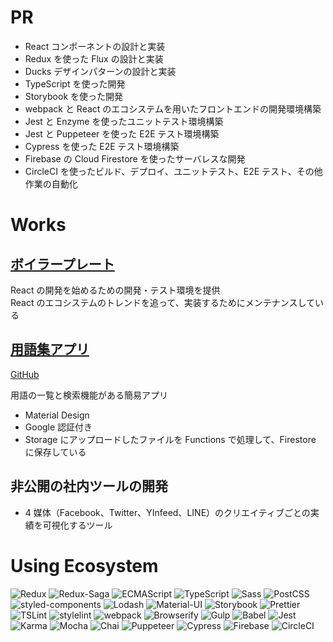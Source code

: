 # PR

- React コンポーネントの設計と実装
- Redux を使った Flux の設計と実装
- Ducks デザインパターンの設計と実装
- TypeScript を使った開発
- Storybook を使った開発
- webpack と React のエコシステムを用いたフロントエンドの開発環境構築
- Jest と Enzyme を使ったユニットテスト環境構築
- Jest と Puppeteer を使った E2E テスト環境構築
- Cypress を使った E2E テスト環境構築
- Firebase の Cloud Firestore を使ったサーバレスな開発
- CircleCI を使ったビルド、デプロイ、ユニットテスト、E2E テスト、その他作業の自動化

# Works

## [ボイラープレート](https://github.com/kurosame/react-boilerplate)

React の開発を始めるための開発・テスト環境を提供  
React のエコシステムのトレンドを追って、実装するためにメンテナンスしている

## [用語集アプリ](https://glossary-kurosame.firebaseapp.com)

[GitHub](https://github.com/kurosame/glossary)

用語の一覧と検索機能がある簡易アプリ

- Material Design
- Google 認証付き
- Storage にアップロードしたファイルを Functions で処理して、Firestore に保存している

## 非公開の社内ツールの開発

- 4 媒体（Facebook、Twitter、YInfeed、LINE）のクリエイティブごとの実績を可視化するツール

# Using Ecosystem

![Redux](/redux.png 'Redux')
![Redux-Saga](/redux-saga.png 'Redux-Saga')
![ECMAScript](/ecmascript.png 'ECMAScript')
![TypeScript](/typescript.png 'TypeScript')
![Sass](/sass.png 'Sass')
![PostCSS](/postcss.png 'PostCSS')
![styled-components](/styled-components.png 'styled-components')
![Lodash](/lodash.png 'Lodash')
![Material-UI](/material-ui.png 'Material-UI')
![Storybook](/storybook.png 'Storybook')
![Prettier](/prettier.png 'Prettier')
![TSLint](/tslint.png 'TSLint')
![stylelint](/stylelint.png 'stylelint')
![webpack](/webpack.png 'webpack')
![Browserify](/browserify.png 'Browserify')
![Gulp](/gulp.png 'Gulp')
![Babel](/babel.png 'Babel')
![Jest](/jest.png 'Jest')
![Karma](/karma.png 'Karma')
![Mocha](/mocha.png 'Mocha')
![Chai](/chai.png 'Chai')
![Puppeteer](/puppeteer.png 'Puppeteer')
![Cypress](/cypress.png 'Cypress')
![Firebase](/firebase.png 'Firebase')
![CircleCI](/circleci.png 'CircleCI')
